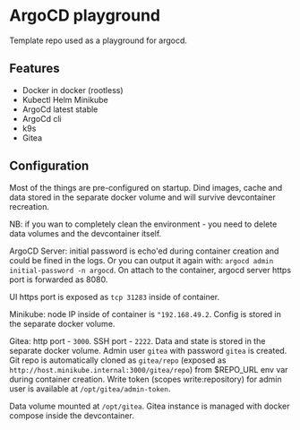 # ArgoCD playground
Template repo used as a playground for argocd.

## Features
- Docker in docker (rootless)
- Kubectl Helm Minikube
- ArgoCd latest stable
- ArgoCd cli
- k9s
- Gitea

## Configuration
Most of the things are pre-configured on startup. Dind images, cache and data stored in the separate docker volume and will survive devcontainer recreation.

NB: if you wan to completely clean the environment - you need to delete data volumes and the devcontainer itself.

ArgoCD Server: initial password is echo'ed during container creation and could be fined in the logs. Or you can output it again with: `argocd admin initial-password -n argocd`. On attach to the container, argocd server https port is forwarded as 8080.

UI https port is exposed as `tcp 31283` inside of container.

Minikube: node IP inside of container is `"192.168.49.2`. Config is stored in the separate docker volume.

Gitea: http port - `3000`. SSH port - `2222`. Data and state is stored in the separate docker volume.
Admin user `gitea` with password `gitea` is created.
Git repo is automatically cloned as `gitea/repo` (exposed as `http://host.minikube.internal:3000/gitea/repo`) from $REPO_URL env var during container creation. Write token (scopes write:repository) for admin user is available at `/opt/gitea/admin-token`.

Data volume mounted at `/opt/gitea`. Gitea instance is managed with docker compose inside the devcontainer.
